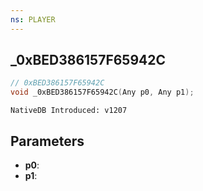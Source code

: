 ```yaml
---
ns: PLAYER
---
```

## _0xBED386157F65942C

```c
// 0xBED386157F65942C
void _0xBED386157F65942C(Any p0, Any p1);
```

```
NativeDB Introduced: v1207
```

## Parameters
* **p0**:
* **p1**:
